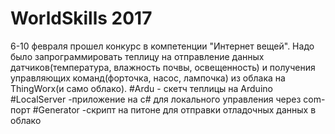 # WorldSkills 2017
6-10 февраля прошел конкурс в компетенции "Интернет вещей".
Надо было запрограммировать теплицу на отправление данных датчиков(температура, влажность почвы, освещенность) и получения управляющих команд(форточка, насос, лампочка) из облака на ThingWorx(и само облако).
#Ardu - скетч теплицы на Arduino
#LocalServer -приложение на c# для локального управления через com-порт
#Generator -скрипт на питоне для отправки отладочных данных в облако
